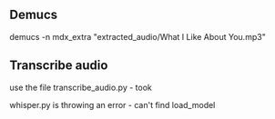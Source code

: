 ## Demucs

demucs -n mdx_extra "extracted_audio/What I Like About You.mp3"

## Transcribe audio

use the file transcribe_audio.py - took 

whisper.py is throwing an error - can't find load_model